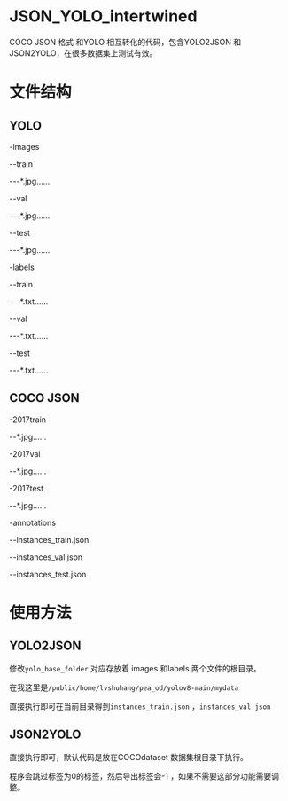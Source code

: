 # JSON_YOLO_intertwined
 COCO JSON 格式 和YOLO 相互转化的代码，包含YOLO2JSON 和JSON2YOLO，在很多数据集上测试有效。



# 文件结构

## YOLO

-images

--train

---*.jpg……

--val

---*.jpg……

--test

---*.jpg……

-labels

--train

---*.txt……

--val

---*.txt……

--test

---*.txt……

## COCO JSON

-2017train

--*.jpg……

-2017val

--*.jpg……

-2017test

--*.jpg……

-annotations

--instances_train.json

--instances_val.json

--instances_test.json

# 使用方法

## YOLO2JSON

修改`yolo_base_folder`  对应存放着 images 和labels 两个文件的根目录。

在我这里是`/public/home/lvshuhang/pea_od/yolov8-main/mydata`

直接执行即可在当前目录得到`instances_train.json` ，`instances_val.json`



## JSON2YOLO

直接执行即可，默认代码是放在COCOdataset 数据集根目录下执行。

程序会跳过标签为0的标签，然后导出标签会-1 ，如果不需要这部分功能需要调整。
